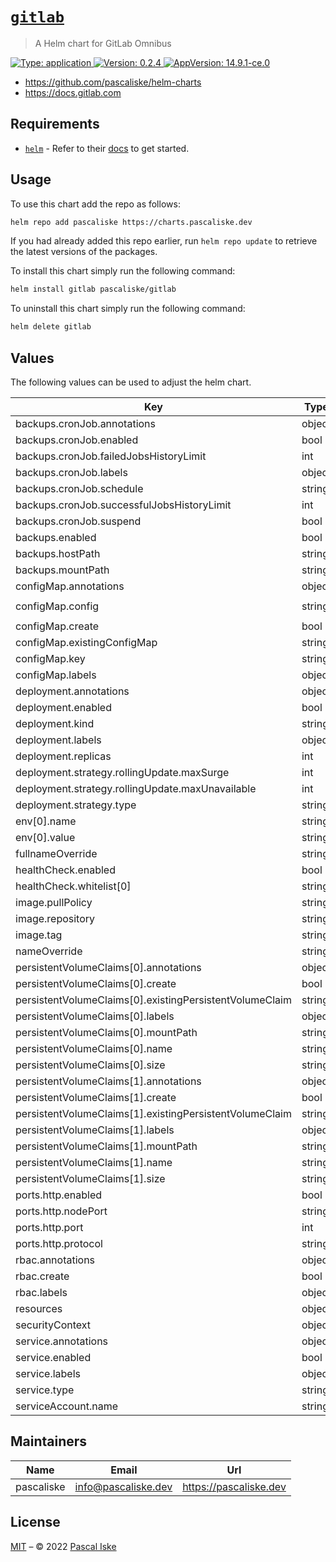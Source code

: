 # [`gitlab`](https://github.com/pascaliske/helm-charts/tree/master/charts/gitlab)

> A Helm chart for GitLab Omnibus

[![Type: application](https://img.shields.io/badge/Type-application-informational?style=flat-square) ](https://github.com/pascaliske/helm-charts/tree/master/charts/gitlab)[![Version: 0.2.4](https://img.shields.io/badge/Version-0.2.4-informational?style=flat-square) ](https://github.com/pascaliske/helm-charts/tree/master/charts/gitlab)[![AppVersion: 14.9.1-ce.0](https://img.shields.io/badge/AppVersion-14.9.1--ce.0-informational?style=flat-square) ](https://github.com/pascaliske/helm-charts/tree/master/charts/gitlab)

* <https://github.com/pascaliske/helm-charts>
* <https://docs.gitlab.com>

## Requirements

- [`helm`](https://helm.sh) - Refer to their [docs](https://helm.sh/docs) to get started.

## Usage

To use this chart add the repo as follows:

```sh
helm repo add pascaliske https://charts.pascaliske.dev
```

If you had already added this repo earlier, run `helm repo update` to retrieve the latest versions of the packages.

To install this chart simply run the following command:

```sh
helm install gitlab pascaliske/gitlab
```

To uninstall this chart simply run the following command:

```sh
helm delete gitlab
```

## Values

The following values can be used to adjust the helm chart.

| Key | Type | Default | Description |
|-----|------|---------|-------------|
| backups.cronJob.annotations | object | `{}` |  |
| backups.cronJob.enabled | bool | `false` |  |
| backups.cronJob.failedJobsHistoryLimit | int | `1` |  |
| backups.cronJob.labels | object | `{}` |  |
| backups.cronJob.schedule | string | `"0 3 * * 1"` |  |
| backups.cronJob.successfulJobsHistoryLimit | int | `3` |  |
| backups.cronJob.suspend | bool | `false` |  |
| backups.enabled | bool | `true` |  |
| backups.hostPath | string | `""` |  |
| backups.mountPath | string | `"/backups"` |  |
| configMap.annotations | object | `{}` |  |
| configMap.config | string | `"# external_url 'https://gitlab.example.com'\n"` |  |
| configMap.create | bool | `true` |  |
| configMap.existingConfigMap | string | `""` |  |
| configMap.key | string | `"gitlab.rb"` |  |
| configMap.labels | object | `{}` |  |
| deployment.annotations | object | `{}` |  |
| deployment.enabled | bool | `true` |  |
| deployment.kind | string | `"Deployment"` |  |
| deployment.labels | object | `{}` |  |
| deployment.replicas | int | `1` |  |
| deployment.strategy.rollingUpdate.maxSurge | int | `0` |  |
| deployment.strategy.rollingUpdate.maxUnavailable | int | `1` |  |
| deployment.strategy.type | string | `"RollingUpdate"` |  |
| env[0].name | string | `"TZ"` |  |
| env[0].value | string | `"UTC"` |  |
| fullnameOverride | string | `""` |  |
| healthCheck.enabled | bool | `true` |  |
| healthCheck.whitelist[0] | string | `"127.0.0.1"` |  |
| image.pullPolicy | string | `"IfNotPresent"` |  |
| image.repository | string | `"gitlab/gitlab-ce"` |  |
| image.tag | string | `"14.9.1-ce.0"` |  |
| nameOverride | string | `""` |  |
| persistentVolumeClaims[0].annotations | object | `{}` |  |
| persistentVolumeClaims[0].create | bool | `true` |  |
| persistentVolumeClaims[0].existingPersistentVolumeClaim | string | `""` |  |
| persistentVolumeClaims[0].labels | object | `{}` |  |
| persistentVolumeClaims[0].mountPath | string | `"/etc/gitlab"` |  |
| persistentVolumeClaims[0].name | string | `"secrets"` |  |
| persistentVolumeClaims[0].size | string | `"128Mi"` |  |
| persistentVolumeClaims[1].annotations | object | `{}` |  |
| persistentVolumeClaims[1].create | bool | `true` |  |
| persistentVolumeClaims[1].existingPersistentVolumeClaim | string | `""` |  |
| persistentVolumeClaims[1].labels | object | `{}` |  |
| persistentVolumeClaims[1].mountPath | string | `"/var/opt/gitlab"` |  |
| persistentVolumeClaims[1].name | string | `"storage"` |  |
| persistentVolumeClaims[1].size | string | `"30Gi"` |  |
| ports.http.enabled | bool | `true` |  |
| ports.http.nodePort | string | `nil` |  |
| ports.http.port | int | `80` |  |
| ports.http.protocol | string | `"TCP"` |  |
| rbac.annotations | object | `{}` |  |
| rbac.create | bool | `true` |  |
| rbac.labels | object | `{}` |  |
| resources | object | `{}` |  |
| securityContext | object | `{}` |  |
| service.annotations | object | `{}` |  |
| service.enabled | bool | `true` |  |
| service.labels | object | `{}` |  |
| service.type | string | `"ClusterIP"` |  |
| serviceAccount.name | string | `""` |  |

## Maintainers

| Name | Email | Url |
| ---- | ------ | --- |
| pascaliske | info@pascaliske.dev | https://pascaliske.dev |

## License

[MIT](../LICENSE.md) – © 2022 [Pascal Iske](https://pascaliske.dev)
